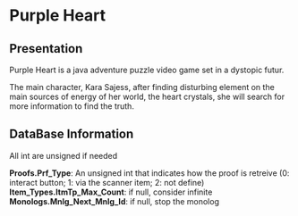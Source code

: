 # Purple Heart

## Presentation

Purple Heart is a java adventure puzzle video game set in a dystopic futur.

The main character, Kara Sajess, after finding disturbing element on the main sources of energy of her world, 
the heart crystals, she will search for more information to find the truth.

## DataBase Information
All int are unsigned if needed

**Proofs.Prf_Type**: An unsigned int that indicates how the proof is retreive (0: interact button; 
1: via the scanner item; 2: not define)
**Item_Types.ItmTp_Max_Count**: if null, consider infinite
**Monologs.Mnlg_Next_Mnlg_Id**: if null, stop the monolog
